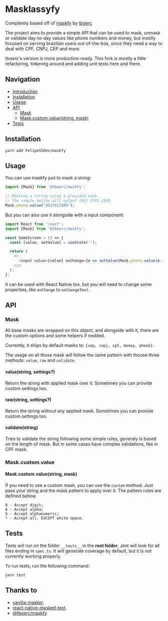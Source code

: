 # Masklassyfy

Completely based off of [maskfy](https://github.com/tboerc/maskfy) by [tboerc](https://github.com/tboerc)

The project aims to provide a simple API that can be used to mask, unmask or validate day-to-day values like phone numbers and money, but mostly focused on serving brazilian users out-of-the-box, since they need a way to deal with CPF, CNPJ, CEP and more.

tboerc's version is more production-ready. This fork is mostly a little refactoring, tinkering around and adding unit tests here and there.

## Navigation

- [Introduction](#masklassyfy)
- [Installation](#installation)
- [Usage](#usage)
- [API](#api)
  - [Mask](#mask)
  - [Mask.custom.value(string, mask)](#maskcustomvalue)
- [Tests](#tests)

## Installation

```
yarn add FelipeSSDev/maskfy
```

## Usage

You can use maskfy just to mask a string:

```javascript
import {Mask} from '@tboerc/maskfy';

// Masking a string using a provided mask
// The sample bellow will output (85) 2741-1509
Mask.phone.value('8527411509');
```

But you can also use it alongside with a input component:

```javascript
import React from 'react';
import {Mask} from '@tboerc/maskfy';

const SomeScreen = () => {
  const [value, setValue] = useState('');

  return (
    <>
      <input value={value} onChange={e => setValue(Mask.phone.value(e.target.value))} />
    </>
  );
};
```

It can be used with React Native too, but you will need to change some properties, like `onChange` to `onChangeText`.

## API

### Mask

All base masks are wrapped on this object, and alongside with it, there are the custom options and some helpers if nedded.

Currently, it ships by default masks to: `{cep, cnpj, cpf, money, phone}`.

The usage on all those mask will follow the same pattern with thoose three methods: `value`, `raw` and `validate`.

#### value(string, settings?)

Return the string with applied mask over it. Sometimes you can provide custom settings too.

#### raw(string, settings?)

Return the string without any applied mask. Sometimes you can provide custom settings too.

#### validate(string)

Tries to validate the string following some simple rules, generaly is based on the length of mask. But in some cases have complex validations, like in CPF mask.

### Mask.custom.value

#### Mask.custom.value(string, mask)

If you need to use a custom mask, you can use the `custom` method. Just pass your string and the mask pattern to apply over it. The pattern rules are defined bellow.

    9 - Accept digit;
    A - Accept alpha;
    S - Accept alphanumeric;
    * - Accept all, EXCEPT white space.

## Tests

Tests will run on the folder `__tests__` in the **root folder**, Jest will look for all files ending in `spec.ts`. It will generate coverage by default, but it is not currently working properly.

To run tests, run the following command:

```
yarn test
```

## Thanks to

- [vanilla-masker](https://github.com/BankFacil/vanilla-masker);
- [react-native-masked-text](https://github.com/benhurott/react-native-masked-text).
- [@tboerc/maskfy](https://github.com/tboerc/maskfy)
